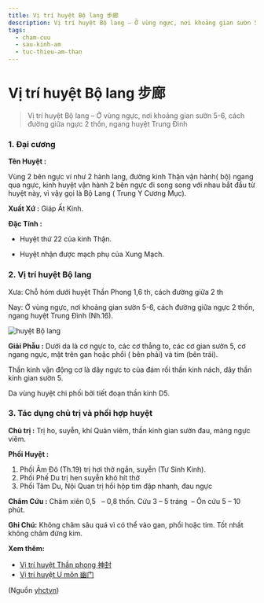```yaml
---
title: Vị trí huyệt Bộ lang 步廊
description: Vị trí huyệt Bộ lang – Ở vùng ngực, nơi khoảng gian sườn 5-6, cách đường giữa ngực 2 thốn, ngang huyệt Trung Đình
tags:
  - cham-cuu
  - sau-kinh-am
  - tuc-thieu-am-than
---
```


# Vị trí huyệt Bộ lang 步廊 

> Vị trí huyệt Bộ lang – Ở vùng ngực, nơi khoảng gian sườn 5-6, cách đường giữa ngực 2 thốn, ngang huyệt Trung Đình

### 1. Đại cương

**Tên Huyệt :**

Vùng 2 bên ngực ví như 2 hành lang, đường kinh Thận vận hành( bộ) ngang qua ngực, kinh huyệt vận hành 2 bên ngực đi song song với nhau bắt đầu từ huyệt này, vì vậy gọi là Bộ Lang ( Trung Y Cương Mục).

**Xuất Xứ :** Giáp Ất Kinh.

**Đặc Tính :**

+ Huyệt thứ 22 của kinh Thận.

+ Huyệt nhận được mạch phụ của Xung Mạch.

### 2. Vị trí huyệt Bộ lang

Xưa: Chỗ hóm dưới huyệt Thần Phong 1,6 th, cách đường giữa 2 th

Nay: Ở vùng ngực, nơi khoảng gian sườn 5-6, cách đường giữa ngực 2 thốn, ngang huyệt Trung Đình (Nh.16).

![huyệt Bộ lang ](/imgs/yhctvn/huyet-bo-lang-300x168.jpg)

**Giải Phẫu :** Dưới da là cơ ngực to, các cơ thẳng to, các cơ gian sườn 5, cơ ngang ngực, mặt trên gan hoặc phổi ( bên phải) và tim (bên trái).

Thần kinh vận động cơ là dây ngực to của đám rối thần kinh nách, dây thần kinh gian sườn 5.

Da vùng huyệt chi phối bởi tiết đoạn thần kinh D5.

### 3. Tác dụng chủ trị và phối hợp huyệt

**Chủ trị :** Trị ho, suyễn, khí Quản viêm, thần kinh gian sườn đau, màng ngực viêm.

**Phối Huyệt :**

1. Phối Âm Đô (Th.19) trị hơi thở ngắn, suyễn (Tư Sinh Kinh).
2. Phối Phế Du trị hen suyễn khó hít thở
3. Phối Tâm Du, Nội Quan trị hồi hộp tim đập nhanh, đau ngực

**Châm Cứu :** Châm xiên 0,5   – 0,8 thốn. Cứu 3 – 5 tráng  – Ôn cứu 5 – 10 phút.

**Ghi Chú:** Không châm sâu quá vì có thể vào gan, phổi hoặc tim. Tốt nhất không châm đứng kim.

**Xem thêm:**

* [Vị trí huyệt Thần phong 神封](/yhctvn/vi-tri-huyet-than-phong-%e7%a5%9e%e5%b0%81)
* [Vị trí huyệt U môn 幽门](/yhctvn/vi-tri-huyet-u-mon-%e5%b9%bd%e9%97%a8)

(Nguồn <a href="https://yhctvn.com/vi-tri-huyet-bo-lang-步廊/" target="_blank">yhctvn</a>)
